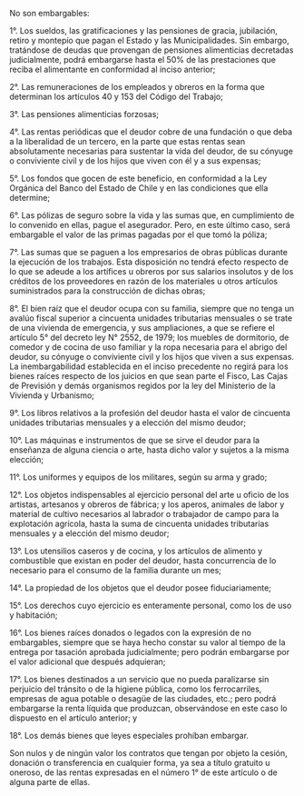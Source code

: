 No son embargables:

1°. Los sueldos, las gratificaciones y las pensiones de gracia, jubilación, retiro y montepío que pagan el Estado y las Municipalidades. Sin embargo, tratándose de deudas que provengan de pensiones alimenticias decretadas judicialmente, podrá embargarse hasta el 50% de las prestaciones que reciba el alimentante en conformidad al inciso anterior;

2°. Las remuneraciones de los empleados y obreros en la forma que determinan los artículos 40 y 153 del Código del Trabajo;

3°. Las pensiones alimenticias forzosas;

4°. Las rentas periódicas que el deudor cobre de una fundación o que deba a la liberalidad de un tercero, en la parte que estas rentas sean absolutamente necesarias para sustentar la vida del deudor, de su cónyuge o conviviente civil y de los hijos que viven con él y a sus expensas;

5°. Los fondos que gocen de este beneficio, en conformidad a la Ley Orgánica del Banco del Estado de Chile y en las condiciones que ella determine;

6°. Las pólizas de seguro sobre la vida y las sumas que, en cumplimiento de lo convenido en ellas, pague el asegurador. Pero, en este último caso, será embargable el valor de las primas pagadas por el que tomó la póliza;

7°. Las sumas que se paguen a los empresarios de obras públicas durante la ejecución de los trabajos. Esta disposición no tendrá efecto respecto de lo que se adeude a los artífices u obreros por sus salarios insolutos y de los créditos de los proveedores en razón de los materiales u otros artículos suministrados para la construcción de dichas obras;

8°. El bien raíz que el deudor ocupa con su familia, siempre que no tenga un avalúo fiscal superior a cincuenta unidades tributarias mensuales o se trate de una vivienda de emergencia, y sus ampliaciones, a que se refiere el artículo 5° del decreto ley N° 2552, de 1979; los muebles de dormitorio, de comedor y de cocina de uso familiar y la ropa necesaria para el abrigo del deudor, su cónyuge o conviviente civil y los hijos que viven a sus expensas. La inembargabilidad establecida en el inciso precedente no regirá para los bienes raíces respecto de los juicios en que sean parte el Fisco, Las Cajas de Previsión y demás organismos regidos por la ley del Ministerio de la Vivienda y Urbanismo;

9°. Los libros relativos a la profesión del deudor hasta el valor de cincuenta unidades tributarias mensuales y a elección del mismo deudor;

10°. Las máquinas e instrumentos de que se sirve el deudor para la enseñanza de alguna ciencia o arte, hasta dicho valor y sujetos a la misma elección;

11°. Los uniformes y equipos de los militares, según su arma y grado;

12°. Los objetos indispensables al ejercicio personal del arte u oficio de los artistas, artesanos y obreros de fábrica; y los aperos, animales de labor y material de cultivo necesarios al labrador o trabajador de campo para la explotación agrícola, hasta la suma de cincuenta unidades tributarias mensuales y a elección del mismo deudor;

13°. Los utensilios caseros y de cocina, y los artículos de alimento y combustible que existan en poder del deudor, hasta concurrencia de lo necesario para el consumo de la familia durante un mes;

14°. La propiedad de los objetos que el deudor posee fiduciariamente;

15°. Los derechos cuyo ejercicio es enteramente personal, como los de uso y habitación;

16°. Los bienes raíces donados o legados con la expresión de no embargables, siempre que se haya hecho constar su valor al tiempo de la entrega por tasación aprobada judicialmente; pero podrán embargarse por el valor adicional que después adquieran;

17°. Los bienes destinados a un servicio que no pueda paralizarse sin perjuicio del tránsito o de la higiene pública, como los ferrocarriles, empresas de agua potable o desagüe de las ciudades, etc.; pero podrá embargarse la renta líquida que produzcan, observándose en este caso lo dispuesto en el artículo anterior; y

18°. Los demás bienes que leyes especiales prohíban embargar.

Son nulos y de ningún valor los contratos que tengan por objeto la cesión, donación o transferencia en cualquier forma, ya sea a título gratuito u oneroso, de las rentas expresadas en el número 1° de este artículo o de alguna parte de ellas.